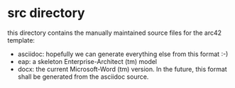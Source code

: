 src directory
=============

this directory contains the manually maintained source files
for the arc42 template:

* asciidoc: hopefully we can generate everything else from this format :-)
* eap: a skeleton Enterprise-Architect (tm) model
* docx: the current Microsoft-Word (tm) version. In the future, this format shall be generated from the asciidoc source.

